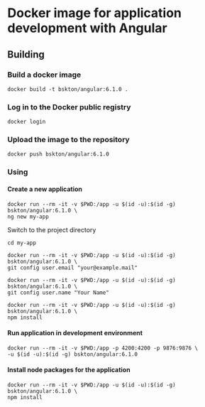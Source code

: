 # Docker image for application development with Angular

## Building

### Build a docker image
```
docker build -t bskton/angular:6.1.0 .
```

### Log in to the Docker public registry
```
docker login
```

### Upload the image to the repository
```
docker push bskton/angular:6.1.0
```

### Using

#### Create a new application
```
docker run --rm -it -v $PWD:/app -u $(id -u):$(id -g) bskton/angular:6.1.0 \
ng new my-app
```
Switch to the project directory
```
cd my-app
```
```
docker run --rm -it -v $PWD:/app -u $(id -u):$(id -g) bskton/angular:6.1.0 \
git config user.email "your@example.mail"
```
```
docker run --rm -it -v $PWD:/app -u $(id -u):$(id -g) bskton/angular:6.1.0 \
git config user.name "Your Name"
```
```
docker run --rm -it -v $PWD:/app -u $(id -u):$(id -g) bskton/angular:6.1.0 \
npm install
```

#### Run application in development environment
```
docker run --rm -it -v $PWD:/app -p 4200:4200 -p 9876:9876 \
-u $(id -u):$(id -g) bskton/angular:6.1.0
```

#### Install node packages for the application
```
docker run --rm -it -v $PWD:/app -u $(id -u):$(id -g) bskton/angular:6.1.0 \
npm install
```
